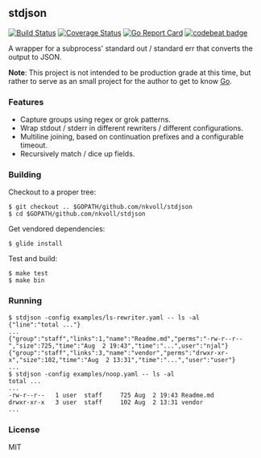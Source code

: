 ## stdjson

[![Build Status](https://travis-ci.org/nkvoll/stdjson.svg?branch=master)](https://travis-ci.org/nkvoll/stdjson) [![Coverage Status](https://coveralls.io/repos/github/nkvoll/stdjson/badge.svg?branch=master)](https://coveralls.io/github/nkvoll/stdjson?branch=master) [![Go Report Card](https://goreportcard.com/badge/github.com/nkvoll/stdjson)](https://goreportcard.com/report/github.com/nkvoll/stdjson) [![codebeat badge](https://codebeat.co/badges/afc287d8-e9fe-47f9-9b61-db14b022604f)](https://codebeat.co/projects/github-com-nkvoll-stdjson)

A wrapper for a subprocess' standard out / standard err that converts the output to JSON.

**Note**: This project is not intended to be production grade at this time, but rather to serve as an small project for the author to get to know [Go](https://golang.org/).

### Features

- Capture groups using regex or grok patterns.
- Wrap stdout / stderr in different rewriters / different configurations.
- Multiline joining, based on continuation prefixes and a configurable timeout.
- Recursively match / dice up fields.

### Building

Checkout to a proper tree:

    $ git checkout .. $GOPATH/github.com/nkvoll/stdjson
    $ cd $GOPATH/github.com/nkvoll/stdjson
    
Get vendored dependencies:
    
    $ glide install

Test and build:
    
    $ make test
    $ make bin
    
### Running

    $ stdjson -config examples/ls-rewriter.yaml -- ls -al
    {"line":"total ..."}
    ...
    {"group":"staff","links":1,"name":"Readme.md","perms":"-rw-r--r--","size":725,"time":"Aug  2 19:43","time":"...",user":"njal"}
    {"group":"staff","links":3,"name":"vendor","perms":"drwxr-xr-x","size":102,"time":"Aug  2 13:31","time":"...","user":"user"}
    ...
    $ stdjson -config examples/noop.yaml -- ls -al
    total ...
    ...
    -rw-r--r--   1 user  staff     725 Aug  2 19:43 Readme.md
    drwxr-xr-x   3 user  staff     102 Aug  2 13:31 vendor
    ...

### License

MIT
